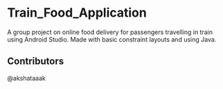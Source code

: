 # Train_Food_Application
A group project on online food delivery for passengers travelling in train using Android Studio. Made with basic constraint layouts and using Java.

## Contributors
  @akshataaak
